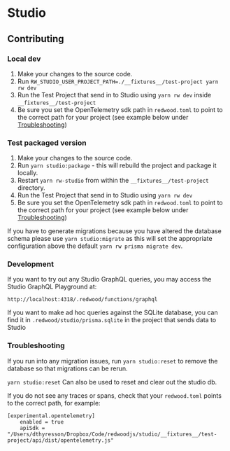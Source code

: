 # Studio

## Contributing

### Local dev
1. Make your changes to the source code.
2. Run `RW_STUDIO_USER_PROJECT_PATH=./__fixtures__/test-project yarn rw dev`
3. Run the Test Project that send in to Studio using `yarn rw dev` inside
  `__fixtures__/test-project`
4. Be sure you set the OpenTelemetry sdk path in `redwood.toml` to point to the
  correct path for your project (see example below under
  [Troubleshooting](#troubleshooting))

### Test packaged version
1. Make your changes to the source code.
2. Run `yarn studio:package` - this will rebuild the project and package it locally.
3. Restart `yarn rw-studio` from within the `__fixtures__/test-project` directory.
4. Run the Test Project that send in to Studio using `yarn rw dev`
5. Be sure you set the OpenTelemetry sdk path in `redwood.toml` to point to the
  correct path for your project (see example below under
  [Troubleshooting](#troubleshooting))

If you have to generate migrations because you have altered the database schema please use `yarn studio:migrate` as this will set the appropriate configuration above the default `yarn rw prisma migrate dev`.

### Development

If you want to try out any Studio GraphQL queries, you may access the Studio GraphQL Playground at:

`http://localhost:4318/.redwood/functions/graphql`

If you want to make ad hoc queries against the SQLite database, you can find it in `.redwood/studio/prisma.sqlite` in the project that sends data to Studio

### Troubleshooting

If you run into any migration issues, run `yarn studio:reset` to remove the database so that migrations can be rerun.

 `yarn studio:reset` Can also be used to reset and clear out the studio db.

If you do not see any traces or spans, check that your `redwood.toml` points to the correct path, for example:

```
[experimental.opentelemetry]
	enabled = true
	apiSdk = "/Users/dthyresson/Dropbox/Code/redwoodjs/studio/__fixtures__/test-project/api/dist/opentelemetry.js"
```
